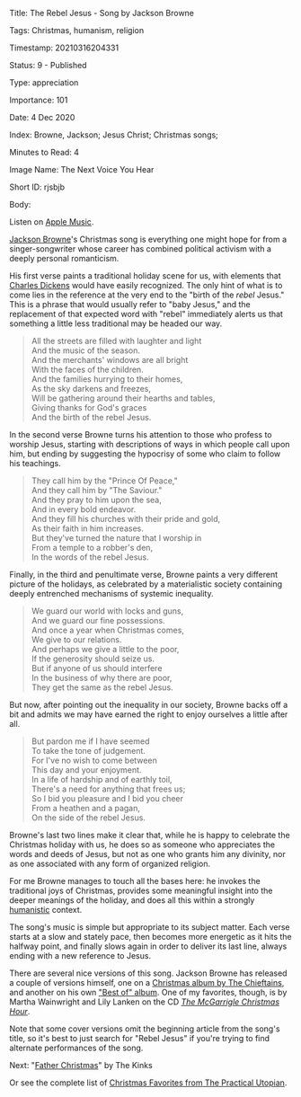 Title:  The Rebel Jesus - Song by Jackson Browne

Tags:   Christmas, humanism, religion

Timestamp: 20210316204331

Status: 9 - Published

Type:   appreciation

Importance: 101

Date:   4 Dec 2020

Index:  Browne, Jackson; Jesus Christ; Christmas songs; 

Minutes to Read: 4

Image Name: The Next Voice You Hear

Short ID: rjsbjb

Body: 

Listen on [Apple Music][am].

[Jackson Browne][jb]'s Christmas song is everything one might hope for from a singer-songwriter whose career has combined political activism with a deeply personal romanticism. 

His first verse paints a traditional holiday scene for us, with elements that [Charles Dickens][cd] would have easily recognized. The only hint of what is to come lies in the reference at the very end to the "birth of the *rebel* Jesus." This is a phrase that would usually refer to "baby Jesus," and the replacement of that expected word with "rebel" immediately alerts us that something a little less traditional may be headed our way. 

> All the streets are filled with laughter and light  
> And the music of the season.  
> And the merchants' windows are all bright  
> With the faces of the children.  
> And the families hurrying to their homes,  
> As the sky darkens and freezes,  
> Will be gathering around their hearths and tables,  
> Giving thanks for God's graces  
> And the birth of the rebel Jesus.  

In the second verse Browne turns his attention to those who profess to worship Jesus, starting with descriptions of ways in which people call upon him, but ending by suggesting the hypocrisy of some who claim to follow his teachings.    

> They call him by the "Prince Of Peace,"  
> And they call him by "The Saviour."  
> And they pray to him upon the sea,  
> And in every bold endeavor.  
> And they fill his churches with their pride and gold,  
> As their faith in him increases.  
> But they've turned the nature that I worship in  
> From a temple to a robber's den,  
> In the words of the rebel Jesus.  

Finally, in the third and penultimate verse, Browne paints a very different picture of the holidays, as celebrated by a materialistic society containing deeply entrenched mechanisms of systemic inequality. 

> We guard our world with locks and guns,  
> And we guard our fine possessions.  
> And once a year when Christmas comes,  
> We give to our relations.  
> And perhaps we give a little to the poor,  
> If the generosity should seize us.  
> But if anyone of us should interfere  
> In the business of why there are poor,  
> They get the same as the rebel Jesus.  

But now, after pointing out the inequality in our society, Browne backs off a bit and admits we may have earned the right to enjoy ourselves a little after all. 

> But pardon me if I have seemed  
> To take the tone of judgement.   
> For I've no wish to come between  
> This day and your enjoyment.  
> In a life of hardship and of earthly toil,  
> There's a need for anything that frees us;  
> So I bid you pleasure and I bid you cheer  
> From a heathen and a pagan,  
> On the side of the rebel Jesus.  

Browne's last two lines make it clear that, while he is happy to celebrate the Christmas holiday with us, he does so as someone who appreciates the words and deeds of Jesus, but not as one who grants him any divinity, nor as one associated with any form of organized religion. 

For me Browne manages to touch all the bases here: he invokes the traditional joys of Christmas, provides some meaningful insight into the deeper meanings of the holiday, and does all this within a strongly [humanistic][] context. 

The song's music is simple but appropriate to its subject matter.  Each verse starts at a slow and stately pace, then becomes more energetic as it hits the halfway point, and finally slows again in order to deliver its last line, always ending with a new reference to Jesus. 

There are several nice versions of this song. Jackson Browne has released a couple of versions himself, one on a [Christmas album by The Chieftains](https://music.apple.com/us/album/the-rebel-jesus/293908592?i=293908658), and another on his own ["Best of" album](https://music.apple.com/us/album/the-rebel-jesus/217507425?i=217509040). One of my favorites, though, is by Martha Wainwright and Lily Lanken on the CD [*The McGarrigle Christmas Hour*](https://music.apple.com/us/album/rebel-jesus/83134882?i=83134785). 

Note that some cover versions omit the beginning article from the song's title, so it's best to just search for "Rebel Jesus" if you're trying to find alternate performances of the song. 

Next: "[Father Christmas](father-christmas-song-by-the-kinks.html)" by The Kinks

Or see the complete list of [Christmas Favorites from The Practical Utopian](christmas-favorites-from-the-practical-utopian.html).

[am]:  https://music.apple.com/us/album/the-rebel-jesus/293908592?i=293908658
[cd]:  https://en.wikipedia.org/wiki/Charles_Dickens
[fav]: christmas-favorites-from-the-practical-utopian.html
[humanistic]: ../../tags/humanism.html
[jb]:  https://www.jacksonbrowne.com

